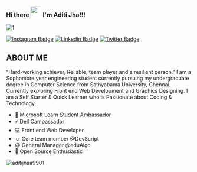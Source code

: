  ### Hi there <img src="https://github.com/TheDudeThatCode/TheDudeThatCode/blob/master/Assets/Hi.gif" width="29px"> I'm Aditi Jha!!!
 ![1](https://github.com/aditijhaa9901/aditijhaa9901/blob/main/aditi.gif)

<a href="https://lh3.googleusercontent.com/0gLb7CISnaci-_xQ55oOr-dfsEjoWc4KRuZyTCdGnLFqANvf2dUx8cf59_L-cYKO-oUh=s170"></a>
[![Instagram Badge](https://img.shields.io/badge/-imadity19-vermillion?style=plastic-square&logo=instagram&logoColor=white&link=https://instagram.com/imadity19)](https://instagram.com/imadity19)
[![Linkedin Badge](https://img.shields.io/badge/-aditijhaa-orange?style=plastic-square&logo=Linkedin&logoColor=white&link=https://www.linkedin.com/in/aditijhaa/)](https://www.linkedin.com/in/aditijhaa/)
[![Twitter Badge](https://img.shields.io/badge/-adiiii9901-purple?style=plastic-square&logo=twitter&logoColor=white&link=https://www.twitter.com/adiiii9901)](https://www.twitter.com/adiiii9901)



## ABOUT ME
“Hard-working achiever, Reliable, team player and a resilient person."
I am a Sophomore year engineering student currently pursuing my undergraduate degree in Computer Science from Sathyabama University, Chennai.
Currently exploring Front end Web Development and Graphics Designing.
I am a Self Starter & Quick Learner who is Passionate about Coding & Technology.


- 🌟 Microsoft Learn Student Ambassador
- ⚡️ Dell Campassador
- 💻 Front end Web Developer
- :relaxed:  Core team member @DevScript
- :smiley: General Manager @eduAlgo
- 🔭 Open Source Enthusiastic

<p><img align="left" src="https://github-readme-stats.vercel.app/api/top-langs?username=aditijhaa9901&show_icons=true&locale=en&layout=compact" alt="aditijhaa9901" /></p>

<!-- <p>&nbsp;<img align="center" src="https://github-readme-stats.vercel.app/api?username=aditijhaa9901&show_icons=true&locale=en" alt="aditijhaa9901" /></p> -->
